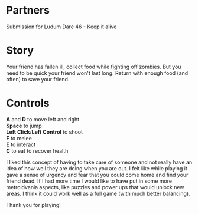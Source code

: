 # Partners
Submission for Ludum Dare 46 - Keep it alive

# Story
Your friend has fallen ill, collect food while fighting off zombies. But you need to be quick your friend won't last long. Return with enough food (and often) to save your friend.

# Controls
**A** and **D** to move left and right  
**Space** to jump  
**Left Click**/**Left Control** to shoot  
**F** to melee  
**E** to interact  
**C** to eat to recover health

I liked this concept of having to take care of someone and not really have an idea of how well they are doing when you are out. I felt like while playing it gave a sense of urgency and fear that you could come home and find your friend dead. If I had more time I would like to have put in some more metroidvania aspects, like puzzles and power ups that would unlock new areas. I think it could work well as a full game (with much better balancing).

Thank you for playing!
